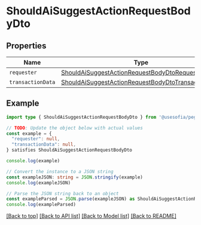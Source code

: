 
# ShouldAiSuggestActionRequestBodyDto


## Properties

Name | Type
------------ | -------------
`requester` | [ShouldAiSuggestActionRequestBodyDtoRequester](ShouldAiSuggestActionRequestBodyDtoRequester.md)
`transactionData` | [ShouldAiSuggestActionRequestBodyDtoTransactionData](ShouldAiSuggestActionRequestBodyDtoTransactionData.md)

## Example

```typescript
import type { ShouldAiSuggestActionRequestBodyDto } from '@usesofia/pegasus-core-api-sdk'

// TODO: Update the object below with actual values
const example = {
  "requester": null,
  "transactionData": null,
} satisfies ShouldAiSuggestActionRequestBodyDto

console.log(example)

// Convert the instance to a JSON string
const exampleJSON: string = JSON.stringify(example)
console.log(exampleJSON)

// Parse the JSON string back to an object
const exampleParsed = JSON.parse(exampleJSON) as ShouldAiSuggestActionRequestBodyDto
console.log(exampleParsed)
```

[[Back to top]](#) [[Back to API list]](../README.md#api-endpoints) [[Back to Model list]](../README.md#models) [[Back to README]](../README.md)


